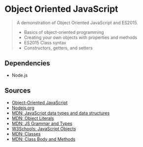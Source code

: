  # Object Oriented JavaScript
 
 > A demonstration of Object Oriented JavaScript and ES2015.
 >- Basics of object-oriented programming
 >- Creating your own objects with properties and methods
 >- ES2015 Class syntax
 >- Constructors, getters, and setters
 
 ## Dependencies
 
 - Node.js
 
 
 
 ## Sources
 
 - [Object-Oriented JavaScript](https://teamtreehouse.com/library/objectoriented-javascript-2)
 - [Nodejs.org](https://nodejs.org/en/)
 - [MDN: JavaScript data types and data structures](https://developer.mozilla.org/en-US/docs/Web/JavaScript/Data_structures)
 - [MDN: Object Literals](https://developer.mozilla.org/en-US/docs/Web/JavaScript/Guide/Grammar_and_types#Object_literals)
 - [MDN: JS Grammar and Types](https://developer.mozilla.org/en-US/docs/Web/JavaScript/Guide/Grammar_and_types#Object_literals)
 - [W3Schools: JavaScript Objects](https://www.w3schools.com/js/js_objects.asp)
 - [MDN: Classes](https://developer.mozilla.org/en-US/docs/Web/JavaScript/Reference/Classes)
 - [MDN: Class Body and Methods](https://developer.mozilla.org/en-US/docs/Web/JavaScript/Reference/Classes#Class_body_and_method_definitions)
 

 
 
